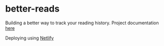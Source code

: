 # better-reads
Building a better way to track your reading history.
Project documentation [here](https://docs.google.com/document/d/10_nHqhbRXHLSbwTaaefm1QLob0enMqsrdJGY9mDT5lc/edit#)

Deploying using [Netlify](https://app.netlify.com/)
